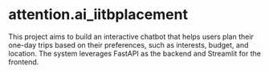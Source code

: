 # attention.ai_iitbplacement
This project aims to build an interactive chatbot that helps users plan their one-day trips based on their preferences, such as interests, budget, and location. The system leverages FastAPI as the backend and Streamlit for the frontend.
